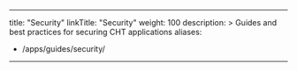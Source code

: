 ---
title: "Security"
linkTitle: "Security"
weight: 100
description: >
  Guides and best practices for securing CHT applications
aliases:
   - /apps/guides/security/
----